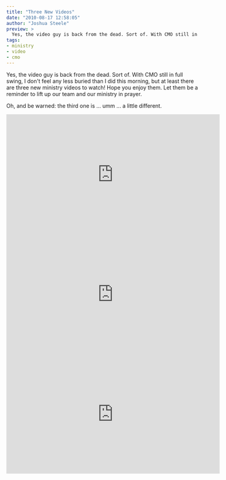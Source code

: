 ```yaml
---
title: "Three New Videos"
date: "2010-08-17 12:58:05"
author: "Joshua Steele"
preview: >
  Yes, the video guy is back from the dead. Sort of. With CMO still in full swing, I don't feel any less buried than I did this morning, but at least there are three new ministry videos to watch! Hope you enjoy them. Let them be a reminder to lift up our team and our ministry in prayer.
tags:
- ministry
- video
- cmo
---
```


Yes, the video guy is back from the dead. Sort of. With CMO still in full swing, I don't feel any less buried than I did this morning, but at least there are three new ministry videos to watch! Hope you enjoy them. Let them be a reminder to lift up our team and our ministry in prayer.

Oh, and be warned: the third one is ... umm ... a little different.
<iframe width="560" height="315" src="https://www.youtube.com/embed/n__YjcQW0zo" frameborder="0" allowfullscreen></iframe>

<iframe width="560" height="315" src="https://www.youtube.com/embed/Ufr69BEPhIQ" frameborder="0" allowfullscreen></iframe>

<iframe width="560" height="315" src="https://www.youtube.com/embed/WsfgrngOTDc" frameborder="0" allowfullscreen></iframe>
